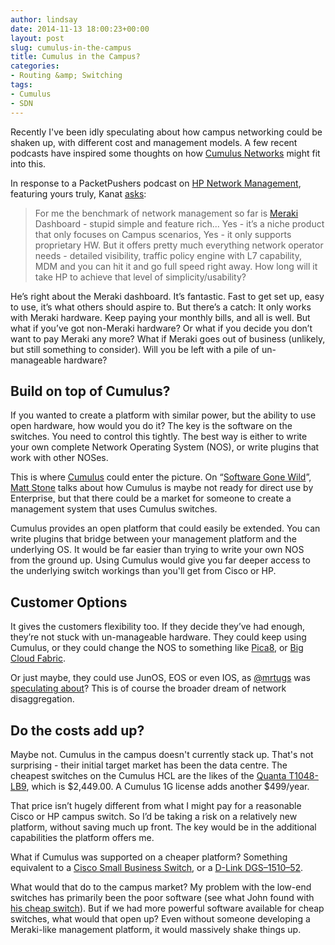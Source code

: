 ```yaml
---
author: lindsay
date: 2014-11-13 18:00:23+00:00
layout: post
slug: cumulus-in-the-campus
title: Cumulus in the Campus?
categories:
- Routing &amp; Switching
tags:
- Cumulus
- SDN
---
```


Recently I've been idly speculating about how campus networking could be shaken up, with different cost and management models. A few recent podcasts have inspired some thoughts on how [Cumulus Networks](http://www.cumulusnetworks.com/) might fit into this.

In response to a PacketPushers podcast on [HP Network Management](http://packetpushers.net/show-209-hp-networks-network-management-sponsored/), featuring yours truly, Kanat [asks](http://packetpushers.net/show-209-hp-networks-network-management-sponsored/#comment-1649657424):

> For me the benchmark of network management so far is [Meraki](http://meraki.cisco.com/) Dashboard - stupid simple and feature rich...
> Yes - it’s a niche product that only focuses on Campus scenarios, Yes - it only supports proprietary HW. But it offers pretty much everything network operator needs - detailed visibility, traffic policy engine with L7 capability, MDM and you can hit it and go full speed right away.
> How long will it take HP to achieve that level of simplicity/usability?

He’s right about the Meraki dashboard. It’s fantastic. Fast to get set up, easy to use, it’s what others should aspire to. But there’s a catch: It only works with Meraki hardware. Keep paying your monthly bills, and all is well. But what if you’ve got non-Meraki hardware? Or what if you decide you don’t want to pay Meraki any more? What if Meraki goes out of business (unlikely, but still something to consider). Will you be left with a pile of un-manageable hardware?

## Build on top of Cumulus?

If you wanted to create a platform with similar power, but the ability to use open hardware, how would you do it? The key is the software on the switches. You need to control this tightly. The best way is either to write your own complete Network Operating System (NOS), or write plugins that work with other NOSes.

This is where [Cumulus](http://www.cumulusnetworks.com/) could enter the picture. On “[Software Gone Wild](http://blog.ipspace.net/2014/10/cumulus-linux-in-real-life-on-software.html)”, [Matt Stone](https://twitter.com/BigMStone) talks about how Cumulus is maybe not ready for direct use by Enterprise, but that there could be a market for someone to create a management system that uses Cumulus switches.

Cumulus provides an open platform that could easily be extended. You can write plugins that bridge between your management platform and the underlying OS. It would be far easier than trying to write your own NOS from the ground up. Using Cumulus would give you far deeper access to the underlying switch workings than you'll get from Cisco or HP.

## Customer Options

It gives the customers flexibility too. If they decide they’ve had enough, they’re not stuck with un-manageable hardware. They could keep using Cumulus, or they could change the NOS to something like [Pica8](http://www.pica8.com), or [Big Cloud Fabric](http://www.bigswitch.com/sdn-products/big-cloud-fabric).

Or just maybe, they could use JunOS, EOS or even IOS, as [@mrtugs](https://twitter.com/mrtugs) was [speculating about](http://lamejournal.com/2014/11/11/response-cisco-arista-disaggregating/)? This is of course the broader dream of network disaggregation.

## Do the costs add up?

Maybe not. Cumulus in the campus doesn't currently stack up. That's not surprising - their initial target market has been the data centre. The cheapest switches on the Cumulus HCL are the likes of the [Quanta T1048-LB9](http://whiteboxswitch.com/collections/featured-poc-bundles/products/quanta-t1048-lb9), which is $2,449.00. A Cumulus 1G license adds another $499/year.

That price isn’t hugely different from what I might pay for a reasonable Cisco or HP campus switch. So I’d be taking a risk on a relatively new platform, without saving much up front. The key would be in the additional capabilities the platform offers me.

What if Cumulus was supported on a cheaper platform? Something equivalent to a [Cisco Small Business Switch](http://www.cisco.com/c/en/us/products/switches/small-business-300-series-managed-switches/index.html), or a [D-Link DGS–1510–52](http://us.dlink.com/products/business-solutions/52-port-gigabit-smartpro-switch/).

What would that do to the campus market? My problem with the low-end switches has primarily been the poor software (see what John found with [his cheap switch](http://lamejournal.com/2014/11/06/quanta-lb4m-cheap-white-box-switching/)). But if we had more powerful software available for cheap switches, what would that open up? Even without someone developing a Meraki-like management platform, it would massively shake things up.
